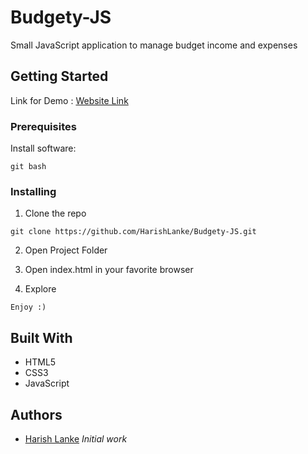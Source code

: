 # Budgety-JS

Small JavaScript application to manage budget income and expenses

## Getting Started

Link for Demo :
[Website Link](https://harishlanke.github.io/Budgety-JS/)

### Prerequisites

Install software:

```
git bash
```
### Installing

1. Clone the repo

```
git clone https://github.com/HarishLanke/Budgety-JS.git
```

2. Open Project Folder

3. Open index.html in your favorite browser

4. Explore

```
Enjoy :)
```

## Built With

* HTML5
* CSS3
* JavaScript

## Authors

* [Harish Lanke](https://github.com/HarishLanke) *Initial work*  
